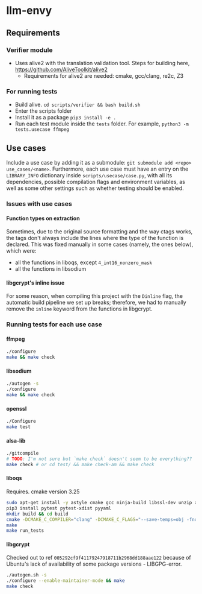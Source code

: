 # llm-envy

## Requirements

### Verifier module
- Uses alive2 with the translation validation tool. Steps for building here, https://github.com/AliveToolkit/alive2
    - Requirements for alive2 are needed: cmake, gcc/clang, re2c, Z3

### For running tests

- Build alive. `cd scripts/verifier && bash build.sh`
- Enter the scripts folder
- Install it as a package `pip3 install -e .`
- Run each test module inside the `tests` folder. For example, `python3 -m tests.usecase ffmpeg`

## Use cases

Include a use case by adding it as a submodule: `git submodule add <repo> use_cases/<name>`.
Furthermore, each use case must have an entry on the `LIBRARY_INFO` dictionary
inside `scripts/usecase/case.py`, with all its dependencies, possible compilation flags
and environment variables, as well as some other settings such as whether testing
should be enabled.

### Issues with use cases

#### Function types on extraction

Sometimes, due to the original source formatting and the way ctags works, the tags
don't always include the lines where the type of the function is declared. This
was fixed manually in some cases (namely, the ones below), which were:

- all the functions in liboqs, except `4_int16_nonzero_mask`
- all the functions in libsodium

#### libgcrypt's inline issue

For some reason, when compiling this project with the `Dinline` flag, the automatic
build pipeline we set up breaks; therefore, we had to manually remove the `inline`
keyword from the functions in libgcrypt.

### Running tests for each use case

#### ffmpeg

```sh
./configure
make && make check
```

#### libsodium

```sh
./autogen -s
./configure
make && make check
```

#### openssl

```sh
./Configure
make test
```


#### alsa-lib

```sh
./gitcompile
# TODO: I'm not sure but `make check` doesn't seem to be everything??
make check # or cd test/ && make check-am && make check
```

#### liboqs
Requires. cmake version 3.25
```sh
sudo apt-get install -y astyle cmake gcc ninja-build libssl-dev unzip xsltproc doxygen graphviz valgrind
pip3 install pytest pytest-xdist pyyaml
mkdir build && cd build
cmake -DCMAKE_C_COMPILER="clang" -DCMAKE_C_FLAGS="--save-temps=obj -fno-strict-aliasing"  -DOQS_USE_OPENSSL=ON -DBUILD_SHARED_LIBS=ON -DCMAKE_INSTALL_PREFIX=/usr -DOPENSSL_ROOT_DIR=/usr/lib/x86_64-linux-gnu ..
make
make run_tests
```

#### libgcrypt

Checked out to ref `005292cf9f41179247918711b2968dd188aae122` because of Ubuntu's lack of availability of some package
versions - LIBGPG-error.

```sh
./autogen.sh -s
./configure --enable-maintainer-mode && make
make check
```
